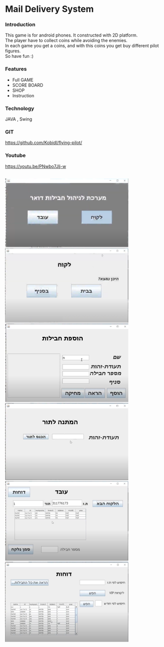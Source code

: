 # Mail Delivery System

### Introduction<br>
This game is for android phones. It constructed with 2D platform.<br>
The player have to collect coins while avoiding the enemies.<br>
In each game you get a coins, and with this coins you get buy different pilot figures.<br>
So have fun :) <br>

### Features

- Full GAME
- SCORE BOARD
- SHOP
- Instruction

### Technology 
JAVA , Swing

### GIT
https://github.com/Kobidl/flying-pilot/

### Youtube
https://youtu.be/PNwbo7Jlj-w

<br>
<img src="image/screen1.png" width="400" >
<img src="image/screen2.png" width="400" >
<img src="image/screen3.png" width="400" >
<img src="image/screen4.png" width="400" >
<img src="image/screen5.png" width="400" >
<img src="image/screen6.png" width="400" >
